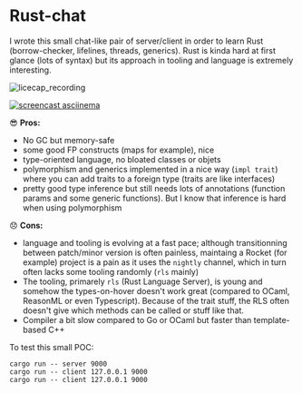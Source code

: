# Rust-chat

I wrote this small chat-like pair of server/client in order to learn Rust (borrow-checker,
lifelines, threads, generics). Rust is kinda hard at first glance (lots of syntax) but its
approach in tooling and language is extremely interesting.

![licecap_recording](https://user-images.githubusercontent.com/2195781/58642489-bd8d4680-82fd-11e9-9496-c5eedba7b608.gif)

[![screencast asciinema](https://user-images.githubusercontent.com/2195781/50637017-943bda80-0f58-11e9-80e0-882f71bbc118.gif)](https://asciinema.org/a/k63SVx2a2ATY9npFOnSvujTyL)

😎 **Pros:**

- No GC but memory-safe
- some good FP constructs (maps for example), nice
- type-oriented language, no bloated classes or objets
- polymorphism and generics implemented in a nice way (`impl trait`) where you can add
  traits to a foreign type (traits are like interfaces)
- pretty good type inference but still needs lots of annotations (function params and some
  generic functions). But I know that inference is hard when using polymorphism

😞 **Cons:**

- language and tooling is evolving at a fast pace; although transitionning between patch/minor version
  is often painless, maintaing a Rocket (for example) project is a pain as it uses
  the `nightly` channel, which in turn often lacks some tooling randomly (`rls` mainly)
- The tooling, primarely `rls` (Rust Language Server), is young and somehow the types-on-hover
  doesn't work great (compared to OCaml, ReasonML or even Typescript). Because of the trait stuff,
  the RLS often doesn't give which methods can be called or stuff like that.
- Compiler a bit slow compared to Go or OCaml but faster than template-based C++

To test this small POC:

    cargo run -- server 9000
    cargo run -- client 127.0.0.1 9000
    cargo run -- client 127.0.0.1 9000
